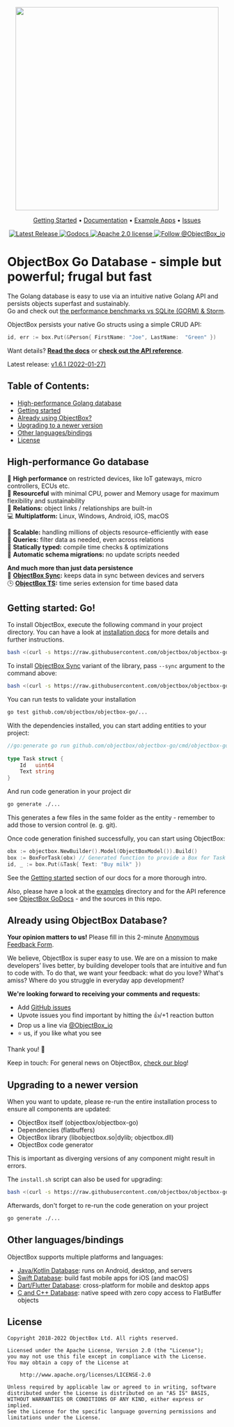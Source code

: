 <p align="center"><img width="466" src=https://user-images.githubusercontent.com/91467067/190631181-ac090b78-f917-49f2-9293-0f1efa82db18.png></p>

<p align="center">
  <a href="https://golang.objectbox.io/install">Getting Started</a> •
  <a href="https://golang.objectbox.io">Documentation</a> •
  <a href="https://github.com/objectbox/objectbox-go/tree/main/examples">Example Apps</a> •
  <a href="https://github.com/objectbox/objectbox-go/issues">Issues</a>
</p>

<p align="center">
  <a href="https://golang.objectbox.io/#changelog">
    <img src="https://img.shields.io/github/v/release/objectbox/objectbox-go?color=17A6A6&style=flat-square" alt="Latest Release">
  </a>
  <a href="https://pkg.go.dev/github.com/objectbox/objectbox-go/objectbox">
    <img src="https://img.shields.io/badge/godoc-objectbox-00b0d7?style=flat-square&logo=go" alt="Godocs">
  </a>
  <a href="https://github.com/objectbox/objectbox-java/blob/main/LICENSE.txt">
    <img src="https://img.shields.io/github/license/objectbox/objectbox-java?color=17A6A6&logo=apache&style=flat-square" alt="Apache 2.0 license">
  </a>
  <a href="https://twitter.com/ObjectBox_io">
    <img src="https://img.shields.io/twitter/follow/objectbox_io?color=%20%2300aced&logo=twitter&style=flat-square" alt="Follow @ObjectBox_io">
  </a>
</p>

ObjectBox Go Database - simple but powerful; frugal but fast
=========================
The Golang database is easy to use via an intuitive native Golang API and persists objects superfast and sustainably.\
Go and check out [the performance benchmarks vs SQLite (GORM) & Storm](https://objectbox.io/go-1-0-release-and-performance-benchmarks/).

ObjectBox persists your native Go structs using a simple CRUD API:

```go
id, err := box.Put(&Person{ FirstName: "Joe", LastName:  "Green" })
```

Want details? **[Read the docs](https://golang.objectbox.io/)** or
**[check out the API reference](https://godoc.org/github.com/objectbox/objectbox-go/objectbox)**.

Latest release: [v1.6.1 (2022-01-27)](https://golang.objectbox.io/)

## Table of Contents:
- [High-performance Golang database](#high-performance-golang-database)
- [Getting started](#getting-started)
- [Already using ObjectBox?](#already-using-objectbox)
- [Upgrading to a newer version](#upgrading-to-a-newer-version)
- [Other languages/bindings](#other-languagesbindings)
- [License](#license)

High-performance Go database
--------------------------------
🏁 **High performance** on restricted devices, like IoT gateways, micro controllers, ECUs etc.\
💚 **Resourceful** with minimal CPU, power and Memory usage for maximum flexibility and sustainability\
🔗 **Relations:** object links / relationships are built-in\
💻 **Multiplatform:** Linux, Windows, Android, iOS, macOS

🌱 **Scalable:** handling millions of objects resource-efficiently with ease\
💐 **Queries:** filter data as needed, even across relations\
🦮 **Statically typed:** compile time checks & optimizations\
📃 **Automatic schema migrations:** no update scripts needed

**And much more than just data persistence**\
👥 **[ObjectBox Sync](https://objectbox.io/sync/):** keeps data in sync between devices and servers\
🕒 **[ObjectBox TS](https://objectbox.io/time-series-database/):** time series extension for time based data


Getting started: Go!
---------------
To install ObjectBox, execute the following command in your project directory. 
You can have a look at [installation docs](https://golang.objectbox.io/install) for more details and further instructions. 
```bash
bash <(curl -s https://raw.githubusercontent.com/objectbox/objectbox-go/main/install.sh)
```

To install [ObjectBox Sync](https://objectbox.io/sync/) variant of the library, pass `--sync` argument to the command above:

```bash
bash <(curl -s https://raw.githubusercontent.com/objectbox/objectbox-go/main/install.sh) --sync
```

You can run tests to validate your installation
```bash
go test github.com/objectbox/objectbox-go/...
```

With the dependencies installed, you can start adding entities to your project:
```go
//go:generate go run github.com/objectbox/objectbox-go/cmd/objectbox-gogen
​
type Task struct {
	Id   uint64
	Text string
}
```
And run code generation in your project dir
```bash
go generate ./...
```
This generates a few files in the same folder as the entity - remember to add those to version control (e. g. git).

Once code generation finished successfully, you can start using ObjectBox:
```go
obx := objectbox.NewBuilder().Model(ObjectBoxModel()).Build()
box := BoxForTask(obx) // Generated function to provide a Box for Task objects
id, _ := box.Put(&Task{ Text: "Buy milk" })
```

See the [Getting started](https://golang.objectbox.io/getting-started) section of our docs for a more thorough intro. 

Also, please have a look at the [examples](examples) directory and for the API reference see 
[ObjectBox GoDocs](https://godoc.org/github.com/objectbox/objectbox-go/objectbox) - and the sources in this repo. 

Already using ObjectBox Database?
---------------------------

**Your opinion matters to us!** Please fill in this 2-minute [Anonymous Feedback Form](https://forms.gle/LvVjN6jfFHuivxZX6).

We believe, ObjectBox is super easy to use. We are on a mission to make developers’ lives better, by building developer tools that are intuitive and fun to code with.
To do that, we want your feedback: what do you love? What's amiss? Where do you struggle in everyday app development?

**We're looking forward to receiving your comments and requests:**

- Add [GitHub issues](https://github.com/ObjectBox/objectbox-go/issues) 
- Upvote issues you find important by hitting the 👍/+1 reaction button
- Drop us a line via [@ObjectBox_io](https://twitter.com/ObjectBox_io/)
- ⭐ us, if you like what you see 

Thank you! 🙏

Keep in touch: For general news on ObjectBox, [check our blog](https://objectbox.io/blog)!


Upgrading to a newer version
----------------------------
When you want to update, please re-run the entire installation process to ensure all components are updated:

* ObjectBox itself (objectbox/objectbox-go)
* Dependencies (flatbuffers)
* ObjectBox library (libobjectbox.so|dylib; objectbox.dll)
* ObjectBox code generator

This is important as diverging versions of any component might result in errors.
  
The `install.sh` script can also be used for upgrading:
 ```bash
bash <(curl -s https://raw.githubusercontent.com/objectbox/objectbox-go/main/install.sh)
 ```
 
Afterwards, don't forget to re-run the code generation on your project
```bash
go generate ./...
```

Other languages/bindings
------------------------
ObjectBox supports multiple platforms and languages:

* [Java/Kotlin Database](https://github.com/objectbox/objectbox-java): runs on Android, desktop, and servers
* [Swift Database](https://github.com/objectbox/objectbox-swift): build fast mobile apps for iOS (and macOS) 
* [Dart/Flutter Database](https://github.com/objectbox/objectbox-dart): cross-platform for mobile and desktop apps 
* [C and C++ Database](https://github.com/objectbox/objectbox-c): native speed with zero copy access to FlatBuffer objects


License
-------
    Copyright 2018-2022 ObjectBox Ltd. All rights reserved.
    
    Licensed under the Apache License, Version 2.0 (the "License");
    you may not use this file except in compliance with the License.
    You may obtain a copy of the License at
    
        http://www.apache.org/licenses/LICENSE-2.0
    
    Unless required by applicable law or agreed to in writing, software
    distributed under the License is distributed on an "AS IS" BASIS,
    WITHOUT WARRANTIES OR CONDITIONS OF ANY KIND, either express or implied.
    See the License for the specific language governing permissions and
    limitations under the License.

